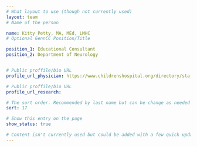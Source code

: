 ```yaml
---
# What layout to use (though not currently used)
layout: team
# Name of the person

name: Kitty Petty, MA, MEd, LMHC
# Optional GennCC Position/Title

position_1: Educational Consultant
position_2: Department of Neurology


# Public proffile/bio URL
profile_url_physician: https://www.childrenshospital.org/directory/staff/p/catherine-petty

# Public proffile/bio URL
profile_url_research:

# The sort order. Recommended by last name but can be change as needed
sort: 17

# Show this entry on the page
show_status: true

# Content isn't currently used but could be added with a few quick updates if needed to allow for bios
---
```

